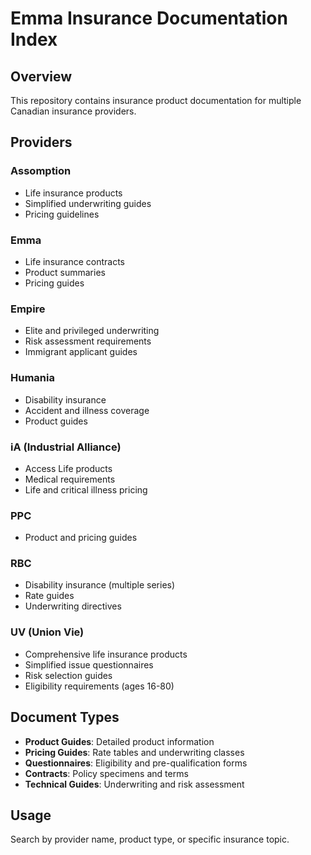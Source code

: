 # Emma Insurance Documentation Index

## Overview
This repository contains insurance product documentation for multiple Canadian insurance providers.

## Providers

### Assomption
- Life insurance products
- Simplified underwriting guides
- Pricing guidelines

### Emma
- Life insurance contracts
- Product summaries
- Pricing guides

### Empire
- Elite and privileged underwriting
- Risk assessment requirements
- Immigrant applicant guides

### Humania
- Disability insurance
- Accident and illness coverage
- Product guides

### iA (Industrial Alliance)
- Access Life products
- Medical requirements
- Life and critical illness pricing

### PPC
- Product and pricing guides

### RBC
- Disability insurance (multiple series)
- Rate guides
- Underwriting directives

### UV (Union Vie)
- Comprehensive life insurance products
- Simplified issue questionnaires
- Risk selection guides
- Eligibility requirements (ages 16-80)

## Document Types
- **Product Guides**: Detailed product information
- **Pricing Guides**: Rate tables and underwriting classes
- **Questionnaires**: Eligibility and pre-qualification forms
- **Contracts**: Policy specimens and terms
- **Technical Guides**: Underwriting and risk assessment

## Usage
Search by provider name, product type, or specific insurance topic.
